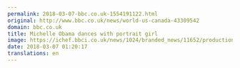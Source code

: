 ```yaml
---
permalink: 2018-03-07-bbc.co.uk-1554191122.html
original: http://www.bbc.co.uk/news/world-us-canada-43309542
domain: bbc.co.uk
title: Michelle Obama dances with portrait girl
image: https://ichef.bbci.co.uk/news/1024/branded_news/11652/production/_100305217_p060b9sh.jpg
date: 2018-03-07 01:20:17
translations: en
---
```



